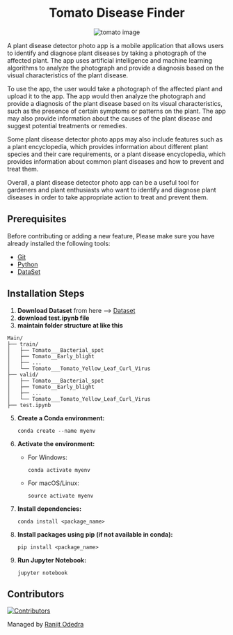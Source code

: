 <h1 align="center">Tomato Disease Finder</h1>

<p align="center">
  <img src="https://media4.giphy.com/media/a0N6ZmPmzGIPm/giphy.gif?cid=ecf05e47uygzutc57k7q8glhwc95xcjtvdsvk5jpvitdvwre&rid=giphy.gif&ct=g" alt="tomato  image">
</p>

A plant disease detector photo app is a mobile application that allows users to identify and diagnose plant diseases by taking a photograph of the affected plant. The app uses artificial intelligence and machine learning algorithms to analyze the photograph and provide a diagnosis based on the visual characteristics of the plant disease.

To use the app, the user would take a photograph of the affected plant and upload it to the app. The app would then analyze the photograph and provide a diagnosis of the plant disease based on its visual characteristics, such as the presence of certain symptoms or patterns on the plant. The app may also provide information about the causes of the plant disease and suggest potential treatments or remedies.

Some plant disease detector photo apps may also include features such as a plant encyclopedia, which provides information about different plant species and their care requirements, or a plant disease encyclopedia, which provides information about common plant diseases and how to prevent and treat them.

Overall, a plant disease detector photo app can be a useful tool for gardeners and plant enthusiasts who want to identify and diagnose plant diseases in order to take appropriate action to treat and prevent them.

## Prerequisites

Before contributing or adding a new feature, Please make sure you have already installed the following tools:

- [Git](https://git-scm.com/downloads)
- [Python](https://www.python.org/downloads/)
- [DataSet](https://www.kaggle.com/datasets/arjuntejaswi/plant-village)

## Installation Steps

1. **Download Dataset**
from here --> [Dataset](https://www.kaggle.com/datasets/noulam/tomato)
2. **download test.ipynb file**
3. **maintain folder structure at like this**
```
Main/
├── train/
│   ├── Tomato___Bacterial_spot
│   ├── Tomato__Early_blight
│   ├── ...
│   └── Tomato___Tomato_Yellow_Leaf_Curl_Virus
├── valid/
│   ├── Tomato___Bacterial_spot
│   ├── Tomato__Early_blight
│   ├── ...
│   └── Tomato___Tomato_Yellow_Leaf_Curl_Virus
├── test.ipynb
```
5. **Create a Conda environment:**
   ```
   conda create --name myenv
   ```

6. **Activate the environment:**
   - For Windows:
     ```
     conda activate myenv
     ```
   - For macOS/Linux:
     ```
     source activate myenv
     ```

7. **Install dependencies:**
   ```
   conda install <package_name>
   ```

8. **Install packages using pip (if not available in conda):**
   ```
   pip install <package_name>
   ```

9. **Run Jupyter Notebook:**
   ```
   jupyter notebook
   ```

## Contributors

[![Contributors](https://contrib.rocks/image?repo=ranjitodedra/cleantomato)](https://github.com/ranjitodedra/cleantomato/graphs/contributors)

Managed by [Ranjit Odedra](https://github.com/ranjitodedra) 
